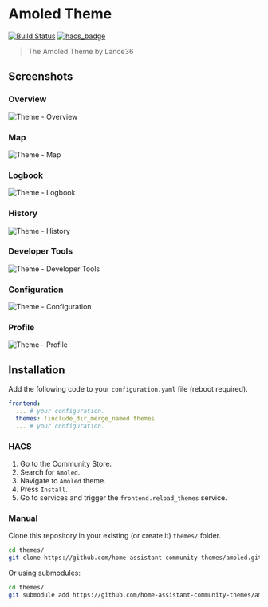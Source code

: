 # Amoled Theme

[![Build Status](https://www.travis-ci.org/home-assistant-community-themes/amoled.svg?branch=master)](https://www.travis-ci.org/home-assistant-community-themes/amoled)
[![hacs_badge](https://img.shields.io/badge/HACS-Default-orange.svg)](https://github.com/custom-components/hacs)

> The Amoled Theme by Lance36

## Screenshots

### Overview

![Theme - Overview](https://raw.githubusercontent.com/home-assistant-community-themes/amoled/master/docs/theme-overview.png)

### Map

![Theme - Map](https://raw.githubusercontent.com/home-assistant-community-themes/amoled/master/docs/theme-map.png)

### Logbook

![Theme - Logbook](https://raw.githubusercontent.com/home-assistant-community-themes/amoled/master/docs/theme-logbook.png)

### History

![Theme - History](https://raw.githubusercontent.com/home-assistant-community-themes/amoled/master/docs/theme-history.png)

### Developer Tools

![Theme - Developer Tools](https://raw.githubusercontent.com/home-assistant-community-themes/amoled/master/docs/theme-developer-tools.png)

### Configuration

![Theme - Configuration](https://raw.githubusercontent.com/home-assistant-community-themes/amoled/master/docs/theme-configuration.png)

### Profile

![Theme - Profile](https://raw.githubusercontent.com/home-assistant-community-themes/amoled/master/docs/theme-profile.png)

## Installation

Add the following code to your `configuration.yaml` file (reboot required).

```yaml
frontend:
  ... # your configuration.
  themes: !include_dir_merge_named themes
  ... # your configuration.
```

### HACS

1. Go to the Community Store.
2. Search for `Amoled`.
3. Navigate to `Amoled` theme.
4. Press `Install`.
5. Go to services and trigger the `frontend.reload_themes` service.

### Manual

Clone this repository in your existing (or create it) `themes/` folder.

```bash
cd themes/
git clone https://github.com/home-assistant-community-themes/amoled.git
```

Or using submodules:

```bash
cd themes/
git submodule add https://github.com/home-assistant-community-themes/amoled.git
```
